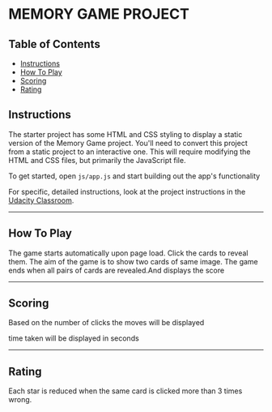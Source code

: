 # MEMORY GAME PROJECT

## Table of Contents

* [Instructions](#instructions)
* [How To Play](#howtoplay)
* [Scoring](#scoring)
* [Rating](#rating)

## Instructions

The starter project has some HTML and CSS styling to display a static version of the Memory Game project. You'll need to convert this project from a static project to an interactive one. This will require modifying the HTML and CSS files, but primarily the JavaScript file.

To get started, open `js/app.js` and start building out the app's functionality

For specific, detailed instructions, look at the project instructions in the [Udacity Classroom](https://classroom.udacity.com/me).

-----------------------------------------------------------------------------------------------------

## How To Play

The game starts automatically upon page load. Click the cards to reveal them. The aim of the game is to show two cards of same image. The game ends when all pairs of cards are revealed.And displays the score

------------------------------------------------------------------------------------------------------

## Scoring

Based on the number of clicks the moves will be displayed

time taken will be displayed in seconds

-----------------------------------------------------------------------------------------------------

## Rating

Each star is reduced when the same card is clicked more than 3 times wrong.




